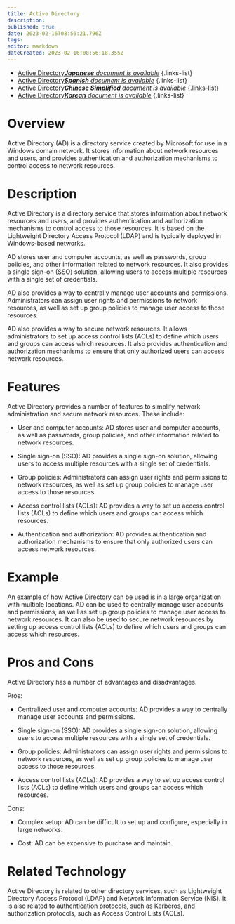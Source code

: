 ```yaml
---
title: Active Directory
description: 
published: true
date: 2023-02-16T08:56:21.796Z
tags: 
editor: markdown
dateCreated: 2023-02-16T08:56:18.355Z
---
```


- [Active Directory***Japanese** document is available*](/ja/Knowledge-base/Dictionary/active-directory)
{.links-list}
- [Active Directory***Spanish** document is available*](/es/Knowledge-base/Dictionary/active-directory)
{.links-list}
- [Active Directory***Chinese Simplified** document is available*](/zh/Knowledge-base/Dictionary/active-directory)
{.links-list}
- [Active Directory***Korean** document is available*](/ko/Knowledge-base/Dictionary/active-directory)
{.links-list}


# Overview
Active Directory (AD) is a directory service created by Microsoft for use in a Windows domain network. It stores information about network resources and users, and provides authentication and authorization mechanisms to control access to network resources.

# Description
Active Directory is a directory service that stores information about network resources and users, and provides authentication and authorization mechanisms to control access to those resources. It is based on the Lightweight Directory Access Protocol (LDAP) and is typically deployed in Windows-based networks.

AD stores user and computer accounts, as well as passwords, group policies, and other information related to network resources. It also provides a single sign-on (SSO) solution, allowing users to access multiple resources with a single set of credentials.

AD also provides a way to centrally manage user accounts and permissions. Administrators can assign user rights and permissions to network resources, as well as set up group policies to manage user access to those resources.

AD also provides a way to secure network resources. It allows administrators to set up access control lists (ACLs) to define which users and groups can access which resources. It also provides authentication and authorization mechanisms to ensure that only authorized users can access network resources.

# Features
Active Directory provides a number of features to simplify network administration and secure network resources. These include:

- User and computer accounts: AD stores user and computer accounts, as well as passwords, group policies, and other information related to network resources.

- Single sign-on (SSO): AD provides a single sign-on solution, allowing users to access multiple resources with a single set of credentials.

- Group policies: Administrators can assign user rights and permissions to network resources, as well as set up group policies to manage user access to those resources.

- Access control lists (ACLs): AD provides a way to set up access control lists (ACLs) to define which users and groups can access which resources.

- Authentication and authorization: AD provides authentication and authorization mechanisms to ensure that only authorized users can access network resources.

# Example
An example of how Active Directory can be used is in a large organization with multiple locations. AD can be used to centrally manage user accounts and permissions, as well as set up group policies to manage user access to network resources. It can also be used to secure network resources by setting up access control lists (ACLs) to define which users and groups can access which resources.

# Pros and Cons
Active Directory has a number of advantages and disadvantages.

Pros:

- Centralized user and computer accounts: AD provides a way to centrally manage user accounts and permissions.

- Single sign-on (SSO): AD provides a single sign-on solution, allowing users to access multiple resources with a single set of credentials.

- Group policies: Administrators can assign user rights and permissions to network resources, as well as set up group policies to manage user access to those resources.

- Access control lists (ACLs): AD provides a way to set up access control lists (ACLs) to define which users and groups can access which resources.

Cons:

- Complex setup: AD can be difficult to set up and configure, especially in large networks.

- Cost: AD can be expensive to purchase and maintain.

# Related Technology
Active Directory is related to other directory services, such as Lightweight Directory Access Protocol (LDAP) and Network Information Service (NIS). It is also related to authentication protocols, such as Kerberos, and authorization protocols, such as Access Control Lists (ACLs).